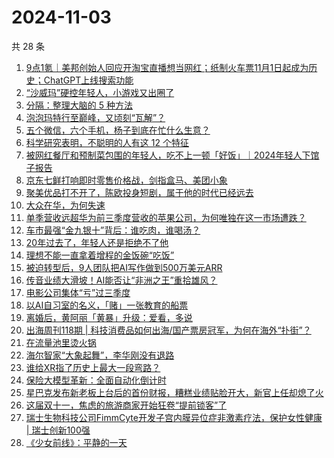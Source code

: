 # 2024-11-03

共 28 条

<!-- BEGIN 36KR -->
<!-- 最后更新时间 2024-11-03 05:01:18 +0800 -->
1. [9点1氪｜美邦创始人回应开淘宝直播想当网红；纸制火车票11月1日起成为历史；ChatGPT上线搜索功能](https://36kr.com/p/3017905999914249)
1. [“沙威玛”硬控年轻人，小游戏又出圈了](https://36kr.com/p/3017823671415686)
1. [分隔：整理大脑的 5 种方法](https://36kr.com/p/3005152583081735)
1. [泡泡玛特行至巅峰，又顷刻“瓦解”？](https://36kr.com/p/3017907803370375)
1. [五个微信，六个手机，杨子到底在忙什么生意？](https://36kr.com/p/3017900603319556)
1. [科学研究表明，不聪明的人有这 12 个特征](https://36kr.com/p/3012350582105602)
1. [被网红餐厅和预制菜包围的年轻人，吃不上一顿「好饭」｜2024年轻人下馆子报告](https://36kr.com/p/3017628112086529)
1. [京东七鲜打响即时零售价格战，剑指盒马、美团小象](https://36kr.com/p/3018557695288578)
1. [聚美优品打不开了，陈欧投身短剧，属于他的时代已经远去](https://36kr.com/p/3017885871203845)
1. [大众在华，为何失速](https://36kr.com/p/3018527017494024)
1. [单季营收远超华为前三季度营收的苹果公司，为何唯独在这一市场遭跌？](https://36kr.com/p/3018514910897416)
1. [车市最强“金九银十”背后：谁吃肉，谁喝汤？](https://36kr.com/p/3017814236148608)
1. [20年过去了，年轻人还是拒绝不了他](https://36kr.com/p/3017900502131977)
1. [理想不能一直拿着增程的金饭碗“吃饭”](https://36kr.com/p/3017830385234817)
1. [被迫转型后，9人团队把AI写作做到500万美元ARR](https://36kr.com/p/3017935008048386)
1. [传音业绩大滑坡！AI能否让“非洲之王”重拾雄风？](https://36kr.com/p/3017866022331911)
1. [电影公司集体“亏”过三季度](https://36kr.com/p/3017933906601219)
1. [以AI自习室的名义，「赌」一张教育的船票](https://36kr.com/p/3017820521276928)
1. [离婚后，黄阿丽「黄暴」升级：爱看，多说](https://36kr.com/p/3017621222614531)
1. [出海周刊118期 | 科技消费品如何出海/国产票房冠军，为何在海外“扑街”？](https://36kr.com/p/3017614553982467)
1. [在流量池里烫火锅](https://36kr.com/p/3017819821041161)
1. [海尔智家“大象起舞”，李华刚没有退路](https://36kr.com/p/3017982716126726)
1. [谁给XR指了历史上最大一段弯路？](https://36kr.com/p/3017830823208192)
1. [保险大模型革新：全面自动化倒计时](https://36kr.com/p/3017773838361860)
1. [星巴克发布新老板上台后的首份财报，糟糕业绩贴脸开大，新官上任却熄了火](https://36kr.com/p/3017855418839939)
1. [这届双十一，焦虑的旅游商家开始狂卷“提前锁客”了](https://36kr.com/p/3017602000745605)
1. [瑞士生物科技公司FimmCyte开发子宫内膜异位症非激素疗法，保护女性健康 | 瑞士创新100强](https://36kr.com/p/3018849038087301)
1. [《少女前线》：平静的一天](https://36kr.com/p/3017804446672393)
<!-- END 36KR -->